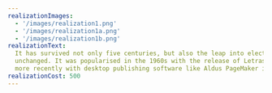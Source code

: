 ```yaml
---
realizationImages:
  - '/images/realization1.png'
  - '/images/realization1a.png'
  - '/images/realization1b.png'
realizationText:
  It has survived not only five centuries, but also the leap into electronic typesetting, remaining essentially
  unchanged. It was popularised in the 1960s with the release of Letraset sheets containing Lorem Ipsum passages, and
  more recently with desktop publishing software like Aldus PageMaker including versions of Lorem Ipsum.
realizationCost: 500
---
```

